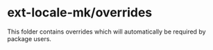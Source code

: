 # ext-locale-mk/overrides

This folder contains overrides which will automatically be required by package users.
